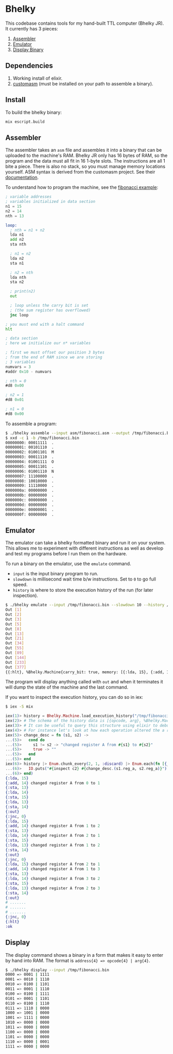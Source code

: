 # Bhelky

This codebase contains tools for my hand-built TTL computer (Bhelky JR). It currently has 3 pieces:

1. [Assembler](#Assembler)
2. [Emulator](#Emulator)
3. [Display Binary](#Display)

## Dependencies

1. Working install of elixir.
2. [customasm](https://github.com/hlorenzi/customasm) (must be installed on your path to assemble a binary).

## Install

To build the bhelky binary:

```bash
mix escript.build
```

## Assembler

The assembler takes an `asm` file and assembles it into a binary that can be uploaded
to the machine's RAM. Bhelky JR only has 16 bytes of RAM, so the program and the data must all fit
in 16 1-byte slots. The instructions are all 1 bite a piece. There is also no stack, so you must manage memory locations yourself.
ASM syntax is derived from the customasm project. See their [documentation](https://github.com/hlorenzi/customasm/blob/master/doc/index.md).

To understand how to program the machine, see the [fibonacci example](asm/fibonacci.asm):

```asm
; variable addresses
; variables initialized in data section
n1 = 15
n2 = 14
nth = 13

loop:
  ; nth = n1 + n2
  lda n1
  add n2
  sta nth

  ; n1 = n2
  lda n2
  sta n1

  ; n2 = nth
  lda nth
  sta n2

  ; print(n2)
  out

  ; loop unless the carry bit is set
  ; (the sum register has overflowed)
  jnc loop

; you must end with a halt command
hlt

; data section
; here we initialize our n* variables

; first we must offset our position 3 bytes
; from the end of RAM since we are storing
; 3 variables
numvars = 3
#addr 0x10 - numvars

; nth = 0
#d8 0x00

; n2 = 1
#d8 0x01

; n1 = 0
#d8 0x00
```

To assemble a program:

```bash
$ ./bhelky assemble --input asm/fibonacci.asm --output /tmp/fibonacci.bin
$ xxd -c 1 -b /tmp/fibonacci.bin                                                                            (bhelky) 15:36:52
00000000: 00011111  .
00000001: 00101110  .
00000002: 01001101  M
00000003: 00011110  .
00000004: 01001111  O
00000005: 00011101  .
00000006: 01001110  N
00000007: 11100000  .
00000008: 10010000  .
00000009: 11110000  .
0000000a: 00000000  .
0000000b: 00000000  .
0000000c: 00000000  .
0000000d: 00000000  .
0000000e: 00000001  .
0000000f: 00000000  .
```

## Emulator

The emulator can take a bhelky formatted binary and run it on your system. This allows me to experiment
with different instructions as well as develop and test my programs before I run them on the
hardware.

To run a binary on the emulator, use the `emulate` command.

* `input` is the input binary program to run.
* `slowdown` is millisecond wait time b/w instructions. Set to `0` to go full speed.
* `history` is where to store the execution history of the run (for later inspection).

```bash
$ ./bhelky emulate --input /tmp/fibonacci.bin --slowdown 10 --history /tmp/fibonacci.hist
Out [1]
Out [2]
Out [3]
Out [5]
Out [8]
Out [13]
Out [21]
Out [34]
Out [55]
Out [89]
Out [144]
Out [233]
Out [377]
{{:hlt}, %Bhelky.Machine{carry_bit: true, memory: [{:lda, 15}, {:add, 14}, {:sta, 13}, {:lda, 14}, {:sta, 15}, {:lda, 13}, {:sta, 14}, {:out}, {:jnc, 0}, {:hlt}, 0, 0, 0, 377, 377, 233], pc: 9, reg_a: 377, reg_b: 233, reg_o: 377}}
```

The program will display anything called with `out` and when it terminates it will dump the state of the machine and the last command.

If you want to inspect the execution history, you can do so in iex:

``` bash
$ iex -S mix
```

```elixir
iex(1)> history = Bhelky.Machine.load_execution_history("/tmp/fibonacci.hist")
iex(2)> # The schema of the history data is [{opcode, arg}, %Bhelky.Machine{}]
iex(3)> # It can be useful to query this structure using elixir to debug problems
iex(4)> # For instance let's look at how each operation altered the a register
iex(5)> change_desc = fn (s1, s2) ->
...(5)>   cond do
...(5)>     s1 != s2 -> "changed register A from #{s1} to #{s2}"
...(5)>     true -> ""
...(5)>   end
...(5)> end
iex(6)> history |> Enum.chunk_every(2, 1, :discard) |> Enum.each(fn [{_c1, s1}, {c2, s2}] ->
...(6)>   IO.puts("#{inspect c2} #{change_desc.(s1.reg_a, s2.reg_a)}")
...(6)> end)
{:lda, 15}
{:add, 14} changed register A from 0 to 1
{:sta, 13}
{:lda, 14}
{:sta, 15}
{:lda, 13}
{:sta, 14}
{:out}
{:jnc, 0}
{:lda, 15}
{:add, 14} changed register A from 1 to 2
{:sta, 13}
{:lda, 14} changed register A from 2 to 1
{:sta, 15}
{:lda, 13} changed register A from 1 to 2
{:sta, 14}
{:out}
{:jnc, 0}
{:lda, 15} changed register A from 2 to 1
{:add, 14} changed register A from 1 to 3
{:sta, 13}
{:lda, 14} changed register A from 3 to 2
{:sta, 15}
{:lda, 13} changed register A from 2 to 3
{:sta, 14}
{:out}
# .......
# .......
# .......
{:jnc, 0}
{:hlt}
:ok
```

## Display

The display command shows a binary in a form that makes it easy
to enter by hand into RAM. The format is `address{4} => opcode{4} | arg{4}`.

```bash
$ ./bhelky display --input /tmp/fibonacci.bin
0000 => 0001 | 1111
0001 => 0010 | 1110
0010 => 0100 | 1101
0011 => 0001 | 1110
0100 => 0100 | 1111
0101 => 0001 | 1101
0110 => 0100 | 1110
0111 => 1110 | 0000
1000 => 1001 | 0000
1001 => 1111 | 0000
1010 => 0000 | 0000
1011 => 0000 | 0000
1100 => 0000 | 0000
1101 => 0000 | 0000
1110 => 0000 | 0001
1111 => 0000 | 0000
```
